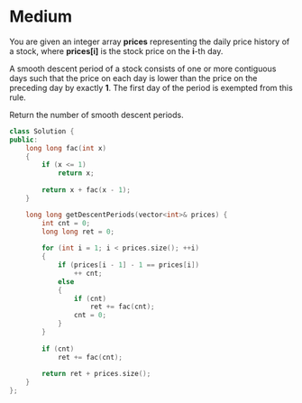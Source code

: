 # Medium

You are given an integer array **prices** representing the daily price history of a stock, where **prices[i]** is the stock price on the **i**-th day.

A smooth descent period of a stock consists of one or more contiguous days such that the price on each day is lower than the price on the preceding day by exactly **1**. The first day of the period is exempted from this rule.

Return the number of smooth descent periods.

```cpp
class Solution {
public:
    long long fac(int x)
    {
        if (x <= 1)
            return x;
        
        return x + fac(x - 1);
    }

    long long getDescentPeriods(vector<int>& prices) {
        int cnt = 0;
        long long ret = 0;
        
        for (int i = 1; i < prices.size(); ++i)
        {
            if (prices[i - 1] - 1 == prices[i])
                ++ cnt;
            else
            {
                if (cnt)
                    ret += fac(cnt);
                cnt = 0;
            }
        }
        
        if (cnt)
            ret += fac(cnt);
        
        return ret + prices.size();
    }
};
```
